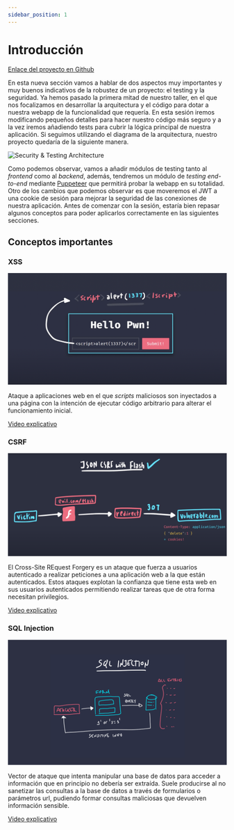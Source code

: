 ```yaml
---
sidebar_position: 1
---
```


# Introducción

[Enlace del proyecto en Github](https://github.com/lucferbux/Taller-Testing-Security)

En esta nueva sección vamos a hablar de dos aspectos muy importantes y muy buenos indicativos de la robustez de un proyecto: el testing y la seguridad. Ya hemos pasado la primera mitad de nuestro taller, en el que nos focalizamos en desarrollar la arquitectura y el código para dotar a nuestra webapp de la funcionalidad que requería. En esta sesión iremos modificando pequeños detalles para hacer nuestro código más seguro y a la vez iremos añadiendo tests para cubrir la lógica principal de nuestra aplicación. Si seguimos utilizando el diagrama de la arquitectura, nuestro proyecto quedaría de la siguiente manera.

![Security & Testing Architecture](../../static/img/tutorial/security/0_testing_sec_architecture.png)

Como podemos observar, vamos a añadir módulos de testing tanto al *frontend* como al *backend*, además, tendremos un módulo de *testing end-to-end* mediante [Puppeteer](https://github.com/puppeteer/puppeteer) que permitirá probar la webapp en su totalidad. Otro de los cambios que podemos observar es que moveremos el JWT a una cookie de sesión para mejorar la seguridad de las conexiones de nuestra aplicación. Antes de comenzar con la sesión, estaría bien repasar algunos conceptos para poder aplicarlos correctamente en las siguientes secciones.

## Conceptos importantes

### XSS

![XSS](../../static/img/tutorial/security/0_1_XSS.png)

Ataque a aplicaciones web en el que *scripts* maliciosos son inyectados a una página con la intención de ejecutar código arbitrario para alterar el funcionamiento inicial.

[Video explicativo](https://youtu.be/EoaDgUgS6QA)

### CSRF

![CSRF](../../static/img/tutorial/security/0_2_CSRF.png)

El Cross-Site REquest Forgery es un ataque que fuerza a usuarios autenticado a realizar peticiones a una aplicación web a la que están autenticados. Estos ataques explotan la confianza que tiene esta web en sus usuarios autenticados permitiendo realizar tareas que de otra forma necesitan privilegios.

[Video explicativo](https://www.youtube.com/watch?v=eWEgUcHPle0)

### SQL Injection

![SQL](../../static/img/tutorial/security/0_3_SQL.png)

Vector de ataque que intenta manipular una base de datos para acceder a información que en principio no debería ser extraída. Suele producirse al no sanetizar las consultas a la base de datos a través de formularios o parámetros url, pudiendo formar consultas maliciosas que devuelven información sensible.

[Video explicativo](https://www.youtube.com/watch?v=ciNHn38EyRc&t=646s)
